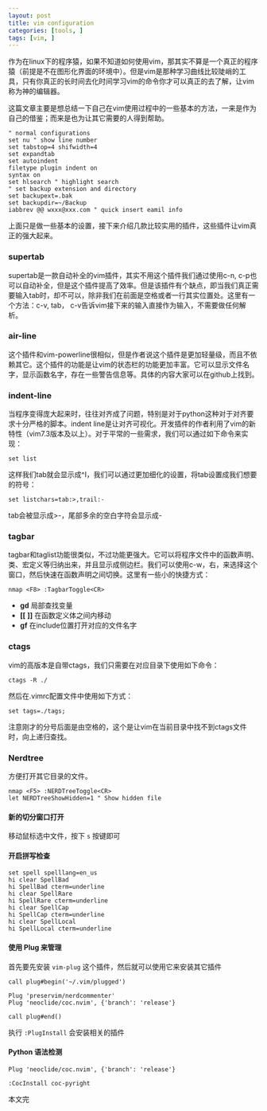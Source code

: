 ```yaml
---
layout: post
title: vim configuration
categories: [tools, ]
tags: [vim, ]
---
```



作为在linux下的程序猿，如果不知道如何使用vim，那其实不算是一个真正的程序猿（前提是不在图形化界面的环境中）。但是vim是那种学习曲线比较陡峭的工具，只有你真正的长时间去化时间学习vim的命令你才可以真正的去了解，让vim称为神的编辑器。

这篇文章主要是想总结一下自己在vim使用过程中的一些基本的方法，一来是作为自己的借鉴；而来是也为让其它需要的人得到帮助。

```vim
" normal configurations
set nu " show line number
set tabstop=4 shifwidth=4
set expandtab
set autoindent
filetype plugin indent on
syntax on
set hlsearch " highlight search
" set backup extension and directory
set backupext=.bak
set backupdir=~/Backup
iabbrev @@ wxxx@xxx.com " quick insert eamil info
```

上面只是做一些基本的设置，接下来介绍几款比较实用的插件，这些插件让vim真正的强大起来。

### supertab

supertab是一款自动补全的vim插件，其实不用这个插件我们通过使用c-n, c-p也可以自动补全，但是这个插件提高了效率。但是该插件有个缺点，即当我们真正需要输入tab时，却不可以，除非我们在前面是空格或者一行其实位置处。这里有一个方法：c-v, tab， c-v告诉vim接下来的输入直接作为输入，不需要做任何解析。

### air-line

这个插件和vim-powerline很相似，但是作者说这个插件是更加轻量级，而且不依赖其它。这个插件的功能是让vim的状态栏的功能更加丰富。它可以显示文件名字，显示函数名字，存在一些警告信息等。具体的内容大家可以在github上找到。

### indent-line

当程序变得庞大起来时，往往对齐成了问题，特别是对于python这种对于对齐要求十分严格的脚本。indent line是让对齐可视化。开发插件的作者利用了vim的新特性（vim7.3版本及以上）。对于平常的一些需求，我们可以通过如下命令来实现：

```vim
set list
```

这样我们tab就会显示成\^I，我们可以通过更加细化的设置，将tab设置成我们想要的符号：

```vim
set listchars=tab:>,trail:-
```

tab会被显示成>-，尾部多余的空白字符会显示成-

### tagbar

tagbar和taglist功能很类似，不过功能更强大。它可以将程序文件中的函数声明、类、宏定义等归纳出来，并且显示成侧边栏。我们可以使用c-w，右，来选择这个窗口，然后快速在函数声明之间切换。这里有一些小的快捷方式：

```vim
nmap <F8> :TagbarToggle<CR>
```

* **gd** 局部查找变量
* **[[** **]]** 在函数定义体之间内移动
* **gf** 在include位置打开对应的文件名字

### ctags

vim的高版本是自带ctags，我们只需要在对应目录下使用如下命令：

```vim
ctags -R ./
```

然后在.vimrc配置文件中使用如下方式：

```vim
set tags=./tags; 
```

注意刚才的分号后面是由空格的，这个是让vim在当前目录中找不到ctags文件时，向上递归查找。

### Nerdtree

方便打开其它目录的文件。

```vim
nmap <F5> :NERDTreeToggle<CR>
let NERDTreeShowHidden=1 " Show hidden file
```

#### 新的切分窗口打开

移动鼠标选中文件，按下 `s` 按键即可

#### 开启拼写检查

```vim
set spell spelllang=en_us
hi clear SpellBad
hi SpellBad cterm=underline
hi clear SpellRare
hi SpellRare cterm=underline
hi clear SpellCap
hi SpellCap cterm=underline
hi clear SpellLocal
hi SpellLocal cterm=underline
```

#### 使用 Plug 来管理

首先要先安装 `vim-plug` 这个插件，然后就可以使用它来安装其它插件

```vim
call plug#begin('~/.vim/plugged')

Plug 'preservim/nerdcommenter'
Plug 'neoclide/coc.nvim', {'branch': 'release'}

call plug#end()
```
执行 `:PlugInstall` 会安装相关的插件


#### Python 语法检测

```vim
Plug 'neoclide/coc.nvim', {'branch': 'release'}
```

`:CocInstall coc-pyright`


本文完
